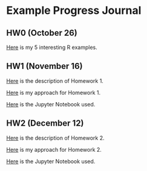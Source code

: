 # Example Progress Journal



## HW0 (October 26)

[Here](files/HW0/R_examples.html) is my 5 interesting R examples.

## HW1 (November 16)

[Here](files/HW1/IE582_Fall20_Homework1.pdf) is the description of Homework 1.

[Here](files/HW1/HW1.html) is my approach for Homework 1.

[Here](files/HW1/HW1.ipynb) is the Jupyter Notebook used.

## HW2 (December 12)

[Here](files/HW2/IE582_Fall20_Homework2.pdf) is the description of Homework 2.

[Here](files/HW2/HW2.html) is my approach for Homework 2.

[Here](files/HW2/HW2.ipynb) is the Jupyter Notebook used.

<!-- ## HW3 (December 12)

[Here](files/HW1/IE582_Fall20_Homework2.pdf) is the description of Homework 2.

[Here](files/HW1/HW2.html) is my approach for Homework 2.

[Here](files/HW1/HW2.ipynb) is the Jupyter Notebook used.

## HW4 (December 12)

[Here](files/HW1/IE582_Fall20_Homework2.pdf) is the description of Homework 2.

[Here](files/HW1/HW2.html) is my approach for Homework 2.

[Here](files/HW1/HW2.ipynb) is the Jupyter Notebook used.

## HW5 (December 12)

[Here](files/HW1/IE582_Fall20_Homework2.pdf) is the description of Homework 2.

[Here](files/HW1/HW2.html) is my approach for Homework 2.

[Here](files/HW1/HW2.ipynb) is the Jupyter Notebook used.
 -->
